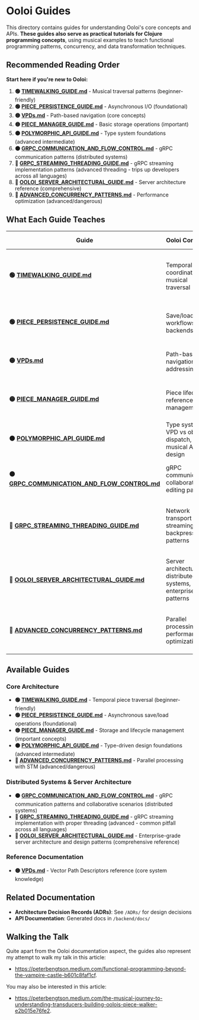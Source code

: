 # Ooloi Guides

This directory contains guides for understanding Ooloi's core concepts and APIs. **These guides also serve as practical tutorials for Clojure programming concepts**, using musical examples to teach functional programming patterns, concurrency, and data transformation techniques.

## Recommended Reading Order

**Start here if you're new to Ooloi:**

1. **🟢 [TIMEWALKING_GUIDE.md](TIMEWALKING_GUIDE.md)** - Musical traversal patterns (beginner-friendly)
2. **🟢 [PIECE_PERSISTENCE_GUIDE.md](PIECE_PERSISTENCE_GUIDE.md)** - Asynchronous I/O (foundational)
3. **🟡 [VPDs.md](VPDs.md)** - Path-based navigation (core concepts)
4. **🟡 [PIECE_MANAGER_GUIDE.md](PIECE_MANAGER_GUIDE.md)** - Basic storage operations (important)
5. **🟠 [POLYMORPHIC_API_GUIDE.md](POLYMORPHIC_API_GUIDE.md)** - Type system foundations (advanced intermediate)
6. **🟠 [GRPC_COMMUNICATION_AND_FLOW_CONTROL.md](GRPC_COMMUNICATION_AND_FLOW_CONTROL.md)** - gRPC communication patterns (distributed systems)
7. **🔴 [GRPC_STREAMING_THREADING_GUIDE.md](GRPC_STREAMING_THREADING_GUIDE.md)** - gRPC streaming implementation patterns (advanced threading - trips up developers across all languages)
8. **🔵 [OOLOI_SERVER_ARCHITECTURAL_GUIDE.md](OOLOI_SERVER_ARCHITECTURAL_GUIDE.md)** - Server architecture reference (comprehensive)
9. **🔴 [ADVANCED_CONCURRENCY_PATTERNS.md](ADVANCED_CONCURRENCY_PATTERNS.md)** - Performance optimization (advanced/dangerous)

## What Each Guide Teaches

| Guide | Ooloi Concepts | Clojure Concepts |
|-------|----------------|------------------|
| **🟢 [TIMEWALKING_GUIDE.md](TIMEWALKING_GUIDE.md)** | Temporal coordination, musical traversal | Transducers, lazy sequences, functional composition, threading macros |
| **🟢 [PIECE_PERSISTENCE_GUIDE.md](PIECE_PERSISTENCE_GUIDE.md)** | Save/load workflows, I/O backends | Agents, asynchronous operations, error handling patterns |
| **🟡 [VPDs.md](VPDs.md)** | Path-based navigation, addressing | Vector operations, `get-in`/`update-in` patterns |
| **🟡 [PIECE_MANAGER_GUIDE.md](PIECE_MANAGER_GUIDE.md)** | Piece lifecycle, reference management | STM (refs, dosync), concurrent state management |
| **🟠 [POLYMORPHIC_API_GUIDE.md](POLYMORPHIC_API_GUIDE.md)** | Type system, VPD vs object dispatch, musical API design | Multimethods, hierarchies, polymorphic dispatch, `derive`/`isa?` |
| **🟠 [GRPC_COMMUNICATION_AND_FLOW_CONTROL.md](GRPC_COMMUNICATION_AND_FLOW_CONTROL.md)** | gRPC communication, collaborative editing patterns | Network programming, distributed state, async operations |
| **🔴 [GRPC_STREAMING_THREADING_GUIDE.md](GRPC_STREAMING_THREADING_GUIDE.md)** | Network transport streaming, backpressure patterns | gRPC threading constraints, HTTP/2 flow control, context propagation |
| **🔵 [OOLOI_SERVER_ARCHITECTURAL_GUIDE.md](OOLOI_SERVER_ARCHITECTURAL_GUIDE.md)** | Server architecture, distributed systems, enterprise patterns | STM-gRPC integration, concurrent state management, functional architecture |
| **🔴 [ADVANCED_CONCURRENCY_PATTERNS.md](ADVANCED_CONCURRENCY_PATTERNS.md)** | Parallel processing, performance optimization | STM coordination, parallel algorithms, performance tuning |

## Available Guides

### Core Architecture
- **🟢 [TIMEWALKING_GUIDE.md](TIMEWALKING_GUIDE.md)** - Temporal piece traversal (beginner-friendly)
- **🟢 [PIECE_PERSISTENCE_GUIDE.md](PIECE_PERSISTENCE_GUIDE.md)** - Asynchronous save/load operations (foundational)
- **🟡 [PIECE_MANAGER_GUIDE.md](PIECE_MANAGER_GUIDE.md)** - Storage and lifecycle management (important concepts)
- **🟠 [POLYMORPHIC_API_GUIDE.md](POLYMORPHIC_API_GUIDE.md)** - Type-driven design foundations (advanced intermediate)
- **🔴 [ADVANCED_CONCURRENCY_PATTERNS.md](ADVANCED_CONCURRENCY_PATTERNS.md)** - Parallel processing with STM (advanced/dangerous)

### Distributed Systems & Server Architecture
- **🟠 [GRPC_COMMUNICATION_AND_FLOW_CONTROL.md](GRPC_COMMUNICATION_AND_FLOW_CONTROL.md)** - gRPC communication patterns and collaborative scenarios (distributed systems)
- **🔴 [GRPC_STREAMING_THREADING_GUIDE.md](GRPC_STREAMING_THREADING_GUIDE.md)** - gRPC streaming implementation with proper threading (advanced - common pitfall across all languages)
- **🔵 [OOLOI_SERVER_ARCHITECTURAL_GUIDE.md](OOLOI_SERVER_ARCHITECTURAL_GUIDE.md)** - Enterprise-grade server architecture and design patterns (comprehensive reference)

### Reference Documentation
- **🟡 [VPDs.md](VPDs.md)** - Vector Path Descriptors reference (core system knowledge)

## Related Documentation

- **Architecture Decision Records (ADRs)**: See `/ADRs/` for design decisions
- **API Documentation**: Generated docs in `/backend/docs/`

## Walking the Talk

Quite apart from the Ooloi documentation aspect, the guides also represent my attempt to walk my talk
in this article: 

- https://peterbengtson.medium.com/functional-programming-beyond-the-vampire-castle-b601c8faf1cf. 

You may also be interested in this article: 

- https://peterbengtson.medium.com/the-musical-journey-to-understanding-transducers-building-oolois-piece-walker-e2b015e76fe2.
